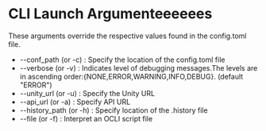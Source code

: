 # CLI Launch Argumenteeeeees
These arguments override the respective values found in the config.toml file.

* --conf_path (or -c) : Specify the location of the config.toml file
* --verbose (or -v) : Indicates level of debugging messages.The levels are in ascending order:{NONE,ERROR,WARNING,INFO,DEBUG}. (default "ERROR")
* --unity_url (or -u) : Specify the Unity URL
* --api_url (or -a) : Specify API URL
* --history_path (or -h) : Specify location of the .history file
* --file (or -f) : Interpret an OCLI script file